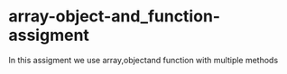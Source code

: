 # array-object-and_function-assigment
In this assigment we use array,objectand function with multiple methods 
